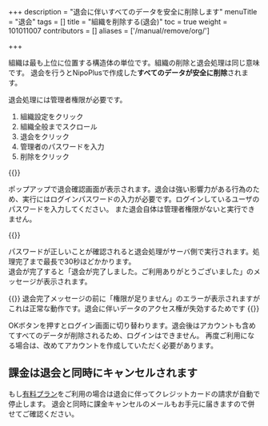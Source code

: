 +++
description = "退会に伴いすべてのデータを安全に削除します"
menuTitle = "退会"
tags = []
title = "組織を削除する(退会)"
toc = true
weight = 101011007
contributors = []
aliases = ['/manual/remove/org/']

+++

組織は最も上位に位置する構造体の単位です。組織の削除と退会処理は同じ意味です。
退会を行うとNipoPlusで作成した**すべてのデータが安全に削除**されます。

退会処理には管理者権限が必要です。

1. 組織設定をクリック
1. 組織全般までスクロール
1. 退会をクリック
1. 管理者のパスワードを入力
1. 削除をクリック

{{<appscreen filename="withdrawal" title="組織設定を開き、退会の項目までスクロールしてください。退会ボタンをクリックするとパスワード入力画面が表示されます"  >}}

ポップアップで退会確認画面が表示されます。退会は強い影響力がある行為のため、実行にはログインパスワードの入力が必要です。ログインしているユーザのパスワードを入力してください。
また退会自体は管理者権限がないと実行できません。

{{<appscreen filename="re-auth" title="アカウントのログインパスワードを入力して本人であることを再確認します"  >}}

パスワードが正しいことが確認されると退会処理がサーバ側で実行されます。処理完了まで最長で30秒ほどかかります。  
退会が完了すると「退会が完了しました。ご利用ありがとうございました」のメッセージが表示されます。

{{<alice pos="right" icon="here">}}
退会完了メッセージの前に「権限が足りません」のエラーが表示されますがこれは正常な動作です。退会に伴いデータのアクセス権が失効するためです
{{</alice>}}

OKボタンを押すとログイン画面に切り替わります。退会後はアカウントも含めてすべてのデータが削除されるため、ログインはできません。
再度ご利用になる場合は、改めてアカウントを作成していただく必要があります。

## 課金は退会と同時にキャンセルされます

もし[有料プラン](/docs/price/fee/)をご利用の場合は退会に伴ってクレジットカードの請求が自動で停止します。
退会と同時に課金キャンセルのメールもお手元に届きますので併せてご確認ください。
